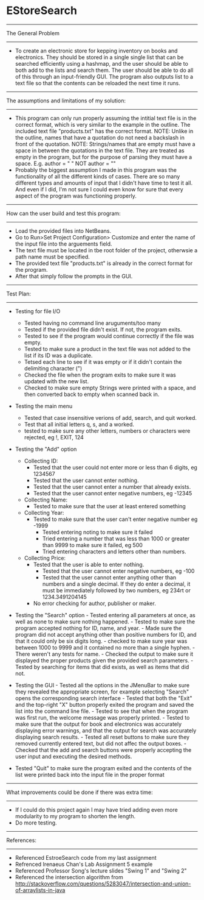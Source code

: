 # EStoreSearch

*****
The General Problem
*****
  - To create an electronic store for kepping inventory on books and electronics. They should 
    be stored in a single single list that can be searched efficiently using a hashmap, and 
    the user should be able to both add to the lists and search them. The user should be able
    to do all of this through an input-friendly GUI. The program also outputs list to a text
    file so that the contents can be reloaded the next time it runs.

*****	
The assumptions and limitations of my solution:
*****
  - This program can only run properly assuming the intitial text file is in the correct format,
    which is very similar to the example in the outline. The included text file "products.txt" 
    has the correct format.
		NOTE: Unlike in the outline, names that have a quotation do not need a backslash in front
			  of the quotation.
		NOTE: Strings/names that are empty must have a space in between the quotations in the text
			  file. They are treated as empty in the program, but for the purpose of parsing they
			  must have a space. E.g. author = " " NOT author = ""
  - Probably the biggest assumption I made in this program was the functionality of 
    all the different kinds of cases. There are so many different types and amounts of
    input that I didn't have time to test it all. And even if I did, I'm not sure I
    could even know for sure that every aspect of the program was functioning properly.
	
*****	
How can the user build and test this program:
*****
  - Load the provided files into NetBeans.
  - Go to Run>Set Project Configuration> Customize and enter the name
    of the input file into the arguements field. 
  - The text file must be located in tbe root folder of the project,
    otherwsie a path name must be specified.
  - The provided text file "products.txt" is already in the correct format for the program.
  - After that simply follow the prompts in the GUI.

*****  
Test Plan:
*****
- Testing for file I/O
  - Tested having no command line aruguments/too many
  - Tested if the provided file didn't exist. If not, the program exits.
  - Tested to see if the program would continue correctly if the file was empty.
  - Tested to make sure a product in the text file was not added to the list if its ID was a 
		  duplicate.
  - Tetsed each line to see if it was empty or if it didn't contain the delimiting character (")
  - Checked the file when the program exits to make sure it was updated with the new list.
  - Checked to make sure empty Strings were printed with a space, and then converted back to
		  empty when scanned back in.
  
- Testing the main menu
  - Tested that case insensitive verions of add, search, and quit worked.
  - Test that all initial letters q, s, and a worked.
  - tested to make sure any other letters, numbers or characters were rejected, eg !, EXIT, 124
		
- Testing the "Add" option
  - Collecting ID: 
    - Tested that the user could not enter more or less than 6 digits, eg 1234567
    - Tested that the user cannot enter nothing.
    - Tested that the user cannot enter a number that already exists.
    - Tested that the user cannot enter negative numbers, eg -12345
  - Collecting Name: 
    - Tested to make sure that the user at least entered something
  - Collecting Year: 
    - Tested to make sure that the user can't enter negative number eg -1999
		- Tested entering noting to make sure it failed
		- Tried entering a number that was less than 1000 or greater than 9999 to make sure it failed, eg 500
		- Tried entering characters and letters other than numbers.
  - Collecting Price: 
    - Tested that the user is able to enter nothing.
		- Tested that the user cannot enter negative numbers, eg -100
		- Tested that the user cannot enter anything other than numbers and a single decimal. If they do enter a decimal, it must be immediately followed by two numbers, eg 234rt or 1234.3491204145
	- No error checking for author, publisher or maker.
		
 - Testing the "Search" option
		- Tested entering all parameters at once, as well as none to make sure nothing happened.
		- Tested to make sure the program accepted nothing for ID, name, and year.
		- Made sure the program did not accept anything other than positive numbers for ID, and
		  that it could only be six digits long.
		- checked to make sure year was between 1000 to 9999 and it contained no more than a single
		  hyphen.
		- There weren't any tests for name.
		- Checked the output to make sure it displayed the proper products given the provided search
		  parameters.
		- Tested by searching for items that did exists, as well as items that did not.
		  
  - Testing the GUI
		- Tested all the options in the JMenuBar to make sure they revealed the appropriate screen,
                  for example selecting "Search" opens the corresponding search interface
		- Tested that both the "Exit" and the top-right "X" button properly exited the program and
		  saved the list into the command line file.
		- Tested to see that when the program was first run, the welcome message was properly printed.
		- Tested to make sure that the output for book and electronics was accurately displaying error
		  warnings, and that the output for search was accurately displaying search results.
		- Tested all reset buttons to make sure they removed currently entered text, but did not affec
		  the output boxes.
		- Checked that the add and search buttons were properly accepting the user input and executing
		  the desired methods.


  - Tested "Quit" to make sure the program exited and the contents of the list were printed back into
    the input file in the proper format
    				
*****
What improvements could be done if there was extra time:
*****
  - If I could do this project again I may have tried adding even more modularity to my program
    to shorten the length.
  - Do more testing.
  
**********
References:
**********
- Referenced EstroeSearch code from my last assignment
- Refrenced Irenaeus Chan's Lab Assignment 5 example
- Referenced Professor Song's lecture slides "Swing 1" and "Swing 2"
- Referenced the intersection algorithm from http://stackoverflow.com/questions/5283047/intersection-and-union-of-arraylists-in-java

